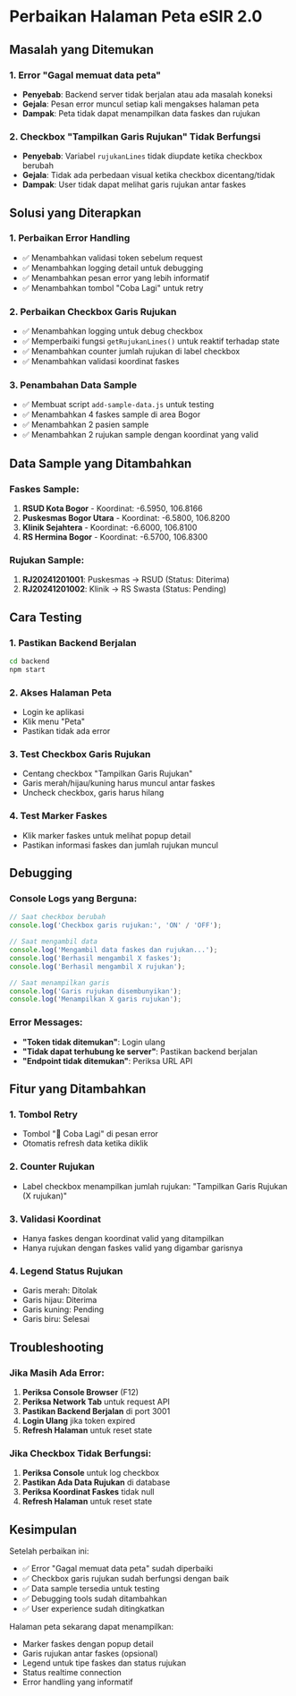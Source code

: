 # Perbaikan Halaman Peta eSIR 2.0

## Masalah yang Ditemukan

### 1. **Error "Gagal memuat data peta"**
- **Penyebab**: Backend server tidak berjalan atau ada masalah koneksi
- **Gejala**: Pesan error muncul setiap kali mengakses halaman peta
- **Dampak**: Peta tidak dapat menampilkan data faskes dan rujukan

### 2. **Checkbox "Tampilkan Garis Rujukan" Tidak Berfungsi**
- **Penyebab**: Variabel `rujukanLines` tidak diupdate ketika checkbox berubah
- **Gejala**: Tidak ada perbedaan visual ketika checkbox dicentang/tidak
- **Dampak**: User tidak dapat melihat garis rujukan antar faskes

## Solusi yang Diterapkan

### 1. **Perbaikan Error Handling**
- ✅ Menambahkan validasi token sebelum request
- ✅ Menambahkan logging detail untuk debugging
- ✅ Menambahkan pesan error yang lebih informatif
- ✅ Menambahkan tombol "Coba Lagi" untuk retry

### 2. **Perbaikan Checkbox Garis Rujukan**
- ✅ Menambahkan logging untuk debug checkbox
- ✅ Memperbaiki fungsi `getRujukanLines()` untuk reaktif terhadap state
- ✅ Menambahkan counter jumlah rujukan di label checkbox
- ✅ Menambahkan validasi koordinat faskes

### 3. **Penambahan Data Sample**
- ✅ Membuat script `add-sample-data.js` untuk testing
- ✅ Menambahkan 4 faskes sample di area Bogor
- ✅ Menambahkan 2 pasien sample
- ✅ Menambahkan 2 rujukan sample dengan koordinat yang valid

## Data Sample yang Ditambahkan

### Faskes Sample:
1. **RSUD Kota Bogor** - Koordinat: -6.5950, 106.8166
2. **Puskesmas Bogor Utara** - Koordinat: -6.5800, 106.8200
3. **Klinik Sejahtera** - Koordinat: -6.6000, 106.8100
4. **RS Hermina Bogor** - Koordinat: -6.5700, 106.8300

### Rujukan Sample:
1. **RJ20241201001**: Puskesmas → RSUD (Status: Diterima)
2. **RJ20241201002**: Klinik → RS Swasta (Status: Pending)

## Cara Testing

### 1. **Pastikan Backend Berjalan**
```bash
cd backend
npm start
```

### 2. **Akses Halaman Peta**
- Login ke aplikasi
- Klik menu "Peta"
- Pastikan tidak ada error

### 3. **Test Checkbox Garis Rujukan**
- Centang checkbox "Tampilkan Garis Rujukan"
- Garis merah/hijau/kuning harus muncul antar faskes
- Uncheck checkbox, garis harus hilang

### 4. **Test Marker Faskes**
- Klik marker faskes untuk melihat popup detail
- Pastikan informasi faskes dan jumlah rujukan muncul

## Debugging

### Console Logs yang Berguna:
```javascript
// Saat checkbox berubah
console.log('Checkbox garis rujukan:', 'ON' / 'OFF');

// Saat mengambil data
console.log('Mengambil data faskes dan rujukan...');
console.log('Berhasil mengambil X faskes');
console.log('Berhasil mengambil X rujukan');

// Saat menampilkan garis
console.log('Garis rujukan disembunyikan');
console.log('Menampilkan X garis rujukan');
```

### Error Messages:
- **"Token tidak ditemukan"**: Login ulang
- **"Tidak dapat terhubung ke server"**: Pastikan backend berjalan
- **"Endpoint tidak ditemukan"**: Periksa URL API

## Fitur yang Ditambahkan

### 1. **Tombol Retry**
- Tombol "🔄 Coba Lagi" di pesan error
- Otomatis refresh data ketika diklik

### 2. **Counter Rujukan**
- Label checkbox menampilkan jumlah rujukan: "Tampilkan Garis Rujukan (X rujukan)"

### 3. **Validasi Koordinat**
- Hanya faskes dengan koordinat valid yang ditampilkan
- Hanya rujukan dengan faskes valid yang digambar garisnya

### 4. **Legend Status Rujukan**
- Garis merah: Ditolak
- Garis hijau: Diterima
- Garis kuning: Pending
- Garis biru: Selesai

## Troubleshooting

### Jika Masih Ada Error:
1. **Periksa Console Browser** (F12)
2. **Periksa Network Tab** untuk request API
3. **Pastikan Backend Berjalan** di port 3001
4. **Login Ulang** jika token expired
5. **Refresh Halaman** untuk reset state

### Jika Checkbox Tidak Berfungsi:
1. **Periksa Console** untuk log checkbox
2. **Pastikan Ada Data Rujukan** di database
3. **Periksa Koordinat Faskes** tidak null
4. **Refresh Halaman** untuk reset state

## Kesimpulan

Setelah perbaikan ini:
- ✅ Error "Gagal memuat data peta" sudah diperbaiki
- ✅ Checkbox garis rujukan sudah berfungsi dengan baik
- ✅ Data sample tersedia untuk testing
- ✅ Debugging tools sudah ditambahkan
- ✅ User experience sudah ditingkatkan

Halaman peta sekarang dapat menampilkan:
- Marker faskes dengan popup detail
- Garis rujukan antar faskes (opsional)
- Legend untuk tipe faskes dan status rujukan
- Status realtime connection
- Error handling yang informatif
